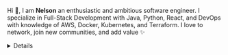 <p>
  
Hi 👋, I am **Nelson** an enthusiastic and ambitious software engineer. I specialize in Full-Stack Development with Java, Python, React, and DevOps with knowledge of AWS, Docker, Kubernetes, and Terraform. I love to network, join new communities, and add value ✨

<div>
<details>
  🧑 More about me

- 🔭 I’m currently on a journey to build **great** things

- 🌱 I’m currently learning **everything** 🤓

- 🤝 I’m open to **opportunities!**

- 👨‍💻 My profile [Linkedin](https://www.linkedin.com/in/nelson-tanko-76b623249/)

- 💬 Ask me about **software engineering, devops, and community management**

- 📫 Reach me out at **peternelson063@gmail.com**

</details>
  
</p>
